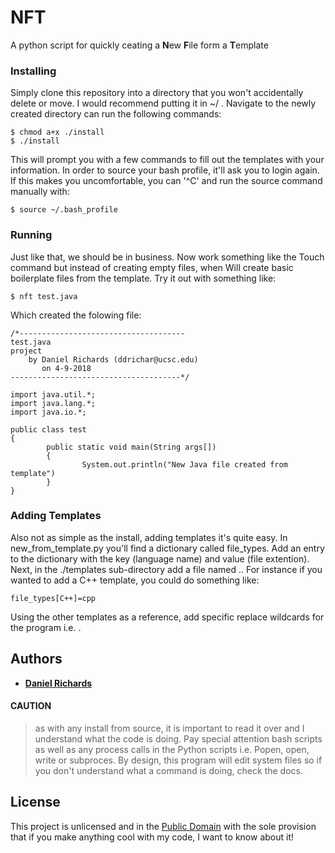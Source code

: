 # NFT

A python script for quickly ceating a **N**ew **F**ile form a **T**emplate


### Installing
Simply clone this repository into a directory that you won't accidentally delete or move. I would recommend putting it in ~/ . Navigate to the newly created directory can run the following commands:


```
$ chmod a+x ./install
$ ./install
```
This will prompt you with a few commands to fill out the templates with your information. In order to source your bash profile, it'll ask you to login again. If this makes you uncomfortable, you can '^C' and run the source command manually with:
```
$ source ~/.bash_profile
```
### Running
Just like that, we should be in business. Now work something like the Touch command but instead of creating empty files, when Will create basic boilerplate files from the template. Try it out with something like:
```
$ nft test.java
```
Which created the folowing file:
```
/*-------------------------------------
test.java
project
    by Daniel Richards (ddrichar@ucsc.edu)
       on 4-9-2018
--------------------------------------*/

import java.util.*;
import java.lang.*;
import java.io.*;

public class test
{
        public static void main(String args[])
        {
                System.out.println("New Java file created from template")
        }
}
```
### Adding Templates
Also not as simple as the install, adding templates it's quite easy. In new_from_template.py you'll find a dictionary called file_types. Add an entry to the dictionary with the key (language name) and value (file extention). Next, in the ./templates sub-directory add a file named <key>.<value>. For instance if you wanted to add a C++ template, you could do something like:
```
file_types[C++]=cpp
```
Using the other templates as a reference, add specific replace wildcards for the program i.e. <date> <filename> <project>.

## Authors

* [**Daniel Richards**](https://danieldrichards.github.io/)


#### CAUTION
> as with any install from source, it is important to read it over and I understand what the code is doing.
Pay special attention bash scripts as well as any process calls in the Python scripts i.e. Popen, open, write or subproces. By design, this program will edit system files so if you don't understand what a command is doing, check the docs.   

## License

This project is unlicensed and in the [Public Domain](https://wiki.creativecommons.org/wiki/Public_domain) with the sole provision that if you make anything cool with my code, I want to know about it!

